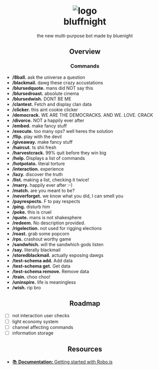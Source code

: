 ﻿<h1 align="center">
  <img src="https://github.com/user-attachments/assets/22641af4-51c9-4cc5-aa89-bdffb15662e9" alt="logo">
  <br/>
  bluffnight
</h1>

<p align="center">
  the new multi-purpose bot made by bluenight
</p>

<h2 align="center">
  Overview
</h2>

<h3 align="center">
    Commands
</h3>

- **/8ball.** ask the universe a question
- **/blackmail.** dawg these crazy accustations
- **/blursedquote.** mans did NOT say this
- **/blursedroast.** absolute cinema
- **/blursedwish.** DONT BE ME
- **/clantest.** Fetch and display clan data
- **/clicker.** this aint cookie clicker
- **/democrack.** WE ARE THE DEMOCRACKS. AND WE. LOVE. CRACK
- **/divorce.** NOT a happily ever after
- **/embed.** make fancy stuff
- **/execute.** too many ops? well heres the solution
- **/flip.** play with the devil
- **/giveaway.** make fancy stuff
- **/haircut.** ts shii fresh
- **/harvestcrack.** 99% quit before they win big
- **/help.** Displays a list of commands
- **/hotpotato.** literal torture
- **/interaction.** experience
- **/lazy.** discover the truth
- **/list.** making a list, checking it twice!
- **/marry.** happily ever after :-)
- **/match.** are you meant to be?
- **/neverforget.** we know what you did, I can smell you
- **/payrespects.** F to pay respects
- **/ping.** disturb him
- **/poke.** this is cruel
- **/quote.** mans is not shakesphere
- **/redeem.** No description provided.
- **/rigelection.** not used for rigging elections
- **/roast.** grab some popcorn
- **/rps.** crashout worthy game
- **/sandwhich.** will the sandwhich gods listen
- **/say.** literally blackmail
- **/storedblackmail.** actually exposing dawgs
- **/test-schema add.** Add data
- **/test-schema get.** Get data
- **/test-schema remove.** Remove data
- **/train.** choo choo!
- **/uninspire.** life is meaningless
- **/wish.** rip bro

<h2 align="center">
  Roadmap
</h2>

- [ ] not interaction user checks
- [ ] light economy system
- [ ] channel affecting commands
- [ ] information storage

<h2 align="center">
  Resources
</h2>

  - [📚 **Documentation:** Getting started with Robo.js](https://robojs.dev/discord-bots)
